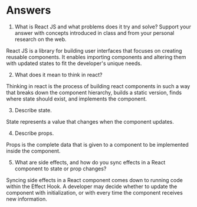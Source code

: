 # Answers

1. What is React JS and what problems does it try and solve? Support your answer with concepts introduced in class and from your personal research on the web.

React JS is a library for building user interfaces that focuses on creating reusable components. It enables importing components and altering them with updated states to fit the developer's unique needs.

2. What does it mean to think in react?

Thinking in react is the process of building react components in such a way that breaks down the component hierarchy, builds a static version, finds where state should exist, and implements the component. 

3. Describe state.

State represents a value that changes when the component updates.

4. Describe props.

Props is the complete data that is given to a component to be implemented inside the component.

5. What are side effects, and how do you sync effects in a React component to state or prop changes?

Syncing side effects in a React component comes down to running code within the Effect Hook. A developer may decide whether to update the component with initialization, or with every time the component receives new information.

